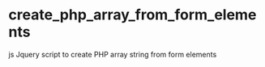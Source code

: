 create_php_array_from_form_elements
===================================

js  Jquery script to create PHP array string from form elements
